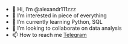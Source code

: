 - 👋 Hi, I’m @alexandr111zzz
- 👀 I’m interested in piece of everything
- 🌱 I’m currently learning Python, SQL
- 💞️ I’m looking to collaborate on data analysis
- 📫 How to reach me [Telegram](https://t.me/quentinquarantino)

<!---
alexandr111zzz/alexandr111zzz is a ✨ special ✨ repository because its `README.md` (this file) appears on your GitHub profile.
You can click the Preview link to take a look at your changes.
--->
